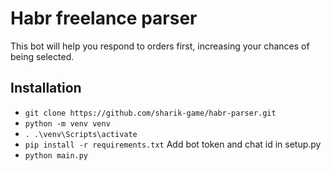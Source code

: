 # Habr freelance parser
This bot will help you respond to orders first, increasing your chances of being selected.


## Installation
- `git clone https://github.com/sharik-game/habr-parser.git`
- `python -m venv venv`
- `. .\venv\Scripts\activate`
- `pip install -r requirements.txt`
Add bot token and chat id in setup.py
- `python main.py`
